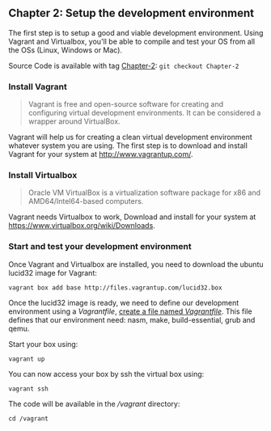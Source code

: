 ## Chapter 2: Setup the development environment

The first step is to setup a good and viable development environment. Using Vagrant and Virtualbox, you'll be able to compile and test your OS from all the OSs (Linux, Windows or Mac).

Source Code is available with tag [Chapter-2](https://github.com/SamyPesse/How-to-Make-a-Computer-Operating-System/releases/tag/Chapter-2): ```git checkout Chapter-2```

### Install Vagrant

> Vagrant is free and open-source software for creating and configuring virtual development environments. It can be considered a wrapper around VirtualBox.

Vagrant will help us for creating a clean virtual development environment whatever system you are using.
The first step is to download and install Vagrant for your system at http://www.vagrantup.com/.

### Install Virtualbox

> Oracle VM VirtualBox is a virtualization software package for x86 and AMD64/Intel64-based computers.

Vagrant needs Virtualbox to work, Download and install for your system at https://www.virtualbox.org/wiki/Downloads.

### Start and test your development environment

Once Vagrant and Virtualbox are installed, you need to download the ubuntu lucid32 image for Vagrant:

```
vagrant box add base http://files.vagrantup.com/lucid32.box
```

Once the lucid32 image is ready, we need to define our development environment using a *Vagrantfile*, [create a file named *Vagrantfile*](https://github.com/SamyPesse/How-to-Make-a-Computer-Operating-System/blob/master/src/Vagrantfile). This file defines that our environment need: nasm, make, build-essential, grub and qemu.

Start your box using:

```
vagrant up
```

You can now access your box by ssh the virtual box using:

```
vagrant ssh
```

The code will be available in the */vagrant* directory:

```
cd /vagrant
```


